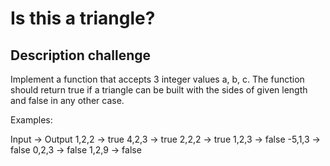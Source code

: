 # Is this a triangle?

## Description challenge

Implement a function that accepts 3 integer values a, b, c. The function should return true if a triangle can be built with the sides of given length and false in any other case.

Examples:

Input -> Output
1,2,2 -> true
4,2,3 -> true
2,2,2 -> true
1,2,3 -> false
-5,1,3 -> false
0,2,3 -> false
1,2,9 -> false 